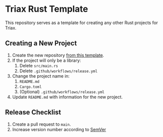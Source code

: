 # Triax Rust Template

This repository serves as a template for creating any other Rust projects for Triax.

## Creating a New Project

1. Create the new repository [from this template][using-templates].
2. If the project will only be a library:
    1. Delete `src/main.rs`
    2. Delete `.github/workflows/release.yml`
3. Change the project name in:
    1. `README.md`
    2. `Cargo.toml`
    3. (Optional) `.github/workflows/release.yml`
4. Update `README.md` with information for the new project.

[using-templates]: https://docs.github.com/en/github/creating-cloning-and-archiving-repositories/creating-a-repository-from-a-template

## Release Checklist

1. Create a pull request to `main`.
2. Increase version number according to [SemVer][semver]

[semver]: https://doc.rust-lang.org/cargo/reference/semver.html
